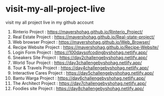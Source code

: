 # visit-my-all-project-live
visit my all project live in my github account


1. Rinterio Project : https://mayershohag.github.io/Rinterio_Project/ </br>
2. Real Estate Project : https://mayershohag.github.io/Real-state-project/ </br>
3. Web browser Project : https://mayershohag.github.io/Web_Browser/ </br>
4. Recipe Website Project : https://mayershohag.github.io/Recipe-Website/ </br>
5. Login Form Project : https://100daysofcodingbyshohag.netlify.app/ </br>
6. Sneakers Site Project : https://day2challengebyshohag.netlify.app/ </br>
7. World Tour Project : https://day3challengebyshohag.netlify.app/ </br>
8. Tour & Travels Project : https://day4challengebyshohag.netlify.app/ </br>
9. Interactive Cares Project : https://day5challengebyshohag.netlify.app/ </br>
10. Bantu Warga Project : https://day6challengebyshohag.netlify.app/ </br>
11. The Architect Project : https://day7challengebyshohag.netlify.app/ </br>
12. Foodies site Project : https://day8challengebyshohag.netlify.app/ </br>
